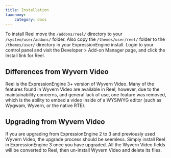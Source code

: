 ```yaml
---
title: Installation
taxonomy:
    category: docs
---
```


To install Reel move the ``/addons/reel/`` directory to your ``/system/user/addons/`` folder. Also copy the ``/themes/user/reel/`` folder to the ``/themes/user/`` directory in your ExpressionEngine install. Login to your control panel and visit the Developer > Add-on Manager page, and click the Install link for Reel.

## Differences from Wyvern Video

Reel is the ExpressionEngine 3+ version of Wyvern Video. Many of the features found in Wyvern Video are available in Reel, however, due to the maintainability concerns, and general lack of use, one feature was removed, which is the ability to embed a video inside of a WYSIWYG editor (such as Wygwam, Wyvern, or the native RTE).

## Upgrading from Wyvern Video

If you are upgrading from ExpressionEngine 2 to 3 and previously used Wyvern Video, the upgrade process should be seemless. Simply install Reel in ExpressionEngine 3 once you have upgraded. All the Wyvern Video fields will be converted to Reel, then un-install Wyvern Video and delete its files.

